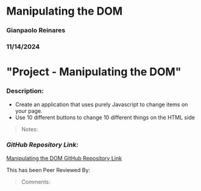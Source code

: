 # Manipulating the DOM

### Gianpaolo Reinares
### 11/14/2024
# "Project - Manipulating the DOM"
### Description: 
- Create an application that uses purely Javascript to change items on your page.
- Use 10 different buttons to change 10 different things on the HTML side

> Notes: 

### _GitHub Repository Link:_
[Manipulating the DOM GitHub Repository Link](https://github.com/MandoxaElemental/Manipulating-the-DOM)


This has been Peer Reviewed By: 
> Comments: 
